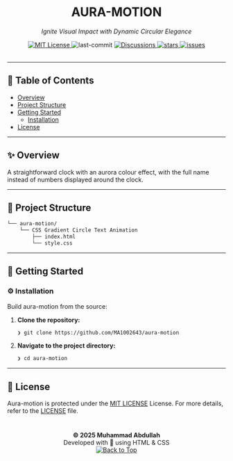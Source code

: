 <div id="top">

<!-- HEADER STYLE: CLASSIC -->
<div align="center">

# AURA-MOTION

<em>Ignite Visual Impact with Dynamic Circular Elegance</em>

<!-- BADGES -->

<a href="https://github.com/MA1002643/aura-motion/blob/main/LICENSE" alt="license">
   <img src="https://img.shields.io/badge/license-MIT-green?style=flat&logo=opensourceinitiative&logoColor=white" alt="MIT License" />
</a>
<img src="https://img.shields.io/github/last-commit/MA1002643/aura-motion?style=flat&logo=git&logoColor=white&color=0080ff" alt="last-commit">
<a href="https://github.com/MA1002643/aura-motion/discussions" alt="Discussions">
   <img src="https://img.shields.io/github/discussions/MA1002643/aura-motion" alt="Discussions" />
</a>
<a href="https://github.com/MA1002643/aura-motion/stargazers">
   <img src="https://custom-icon-badges.demolab.com/github/stars/MA1002643/aura-motion?logo=star&style=flat" alt="stars" />
</a>
<a href="https://github.com/MA1002643/aura-motion/issues">
   <img src="https://custom-icon-badges.demolab.com/github/issues-raw/MA1002643/aura-motion?logo=issue" alt="issues" />
</a>
<br>
</div>

</div>
<br>

---

## 📄 Table of Contents

- [Overview](#-overview)
- [Project Structure](#-project-structure)
- [Getting Started](#-getting-started)
  - [Installation](#️-installation)
- [License](#-license)

---

## ✨ Overview

A straightforward clock with an aurora colour effect, with the full name instead of numbers displayed around the clock.

---

## 📁 Project Structure

```sh
└── aura-motion/
    └── CSS Gradient Circle Text Animation
        ├── index.html
        └── style.css
```

---

## 🚀 Getting Started

### ⚙️ Installation

Build aura-motion from the source:

1. **Clone the repository:**

   ```sh
   ❯ git clone https://github.com/MA1002643/aura-motion
   ```

2. **Navigate to the project directory:**

   ```sh
   ❯ cd aura-motion
   ```

---

## 📜 License

Aura-motion is protected under the [MIT LICENSE](https://github.com/MA1002643/aura-motion/blob/main/LICENSE) License. For more details, refer to the [LICENSE](https://choosealicense.com/licenses/) file.

#

<p align="center">
  <strong>© 2025 Muhammad Abdullah</strong><br>
  Developed with 💙 using HTML & CSS<br>
  <a href="#top"><img alt="Back to Top" src="https://img.shields.io/badge/Back_to_Top-0A0A0A?style=for-the-badge">
</a>
</p>
